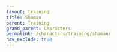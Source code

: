 ```yaml
---
layout: training
title: Shaman
parent: Training
grand_parent: Characters
permalink: /characters/training/shaman/
nav_exclude: true
---
```

